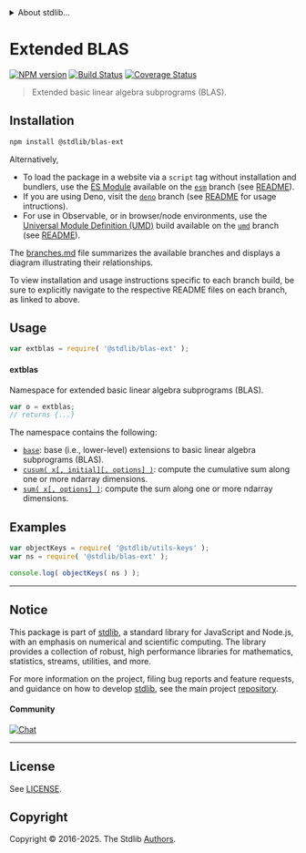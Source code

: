 <!--

@license Apache-2.0

Copyright (c) 2020 The Stdlib Authors.

Licensed under the Apache License, Version 2.0 (the "License");
you may not use this file except in compliance with the License.
You may obtain a copy of the License at

   http://www.apache.org/licenses/LICENSE-2.0

Unless required by applicable law or agreed to in writing, software
distributed under the License is distributed on an "AS IS" BASIS,
WITHOUT WARRANTIES OR CONDITIONS OF ANY KIND, either express or implied.
See the License for the specific language governing permissions and
limitations under the License.

-->


<details>
  <summary>
    About stdlib...
  </summary>
  <p>We believe in a future in which the web is a preferred environment for numerical computation. To help realize this future, we've built stdlib. stdlib is a standard library, with an emphasis on numerical and scientific computation, written in JavaScript (and C) for execution in browsers and in Node.js.</p>
  <p>The library is fully decomposable, being architected in such a way that you can swap out and mix and match APIs and functionality to cater to your exact preferences and use cases.</p>
  <p>When you use stdlib, you can be absolutely certain that you are using the most thorough, rigorous, well-written, studied, documented, tested, measured, and high-quality code out there.</p>
  <p>To join us in bringing numerical computing to the web, get started by checking us out on <a href="https://github.com/stdlib-js/stdlib">GitHub</a>, and please consider <a href="https://opencollective.com/stdlib">financially supporting stdlib</a>. We greatly appreciate your continued support!</p>
</details>

# Extended BLAS

[![NPM version][npm-image]][npm-url] [![Build Status][test-image]][test-url] [![Coverage Status][coverage-image]][coverage-url] <!-- [![dependencies][dependencies-image]][dependencies-url] -->

> Extended basic linear algebra subprograms (BLAS).

<section class="installation">

## Installation

```bash
npm install @stdlib/blas-ext
```

Alternatively,

-   To load the package in a website via a `script` tag without installation and bundlers, use the [ES Module][es-module] available on the [`esm`][esm-url] branch (see [README][esm-readme]).
-   If you are using Deno, visit the [`deno`][deno-url] branch (see [README][deno-readme] for usage intructions).
-   For use in Observable, or in browser/node environments, use the [Universal Module Definition (UMD)][umd] build available on the [`umd`][umd-url] branch (see [README][umd-readme]).

The [branches.md][branches-url] file summarizes the available branches and displays a diagram illustrating their relationships.

To view installation and usage instructions specific to each branch build, be sure to explicitly navigate to the respective README files on each branch, as linked to above.

</section>

<section class="usage">

## Usage

```javascript
var extblas = require( '@stdlib/blas-ext' );
```

#### extblas

Namespace for extended basic linear algebra subprograms (BLAS).

```javascript
var o = extblas;
// returns {...}
```

The namespace contains the following:

<!-- <toc pattern="*"> -->

<div class="namespace-toc">

-   <span class="signature">[`base`][@stdlib/blas/ext/base]</span><span class="delimiter">: </span><span class="description">base (i.e., lower-level) extensions to basic linear algebra subprograms (BLAS).</span>
-   <span class="signature">[`cusum( x[, initial][, options] )`][@stdlib/blas/ext/cusum]</span><span class="delimiter">: </span><span class="description">compute the cumulative sum along one or more ndarray dimensions.</span>
-   <span class="signature">[`sum( x[, options] )`][@stdlib/blas/ext/sum]</span><span class="delimiter">: </span><span class="description">compute the sum along one or more ndarray dimensions.</span>

</div>

<!-- </toc> -->

</section>

<!-- /.usage -->

<section class="examples">

## Examples

<!-- TODO: better examples -->

<!-- eslint no-undef: "error" -->

```javascript
var objectKeys = require( '@stdlib/utils-keys' );
var ns = require( '@stdlib/blas-ext' );

console.log( objectKeys( ns ) );
```

</section>

<!-- /.examples -->

<!-- Section for related `stdlib` packages. Do not manually edit this section, as it is automatically populated. -->

<section class="related">

</section>

<!-- /.related -->

<!-- Section for all links. Make sure to keep an empty line after the `section` element and another before the `/section` close. -->


<section class="main-repo" >

* * *

## Notice

This package is part of [stdlib][stdlib], a standard library for JavaScript and Node.js, with an emphasis on numerical and scientific computing. The library provides a collection of robust, high performance libraries for mathematics, statistics, streams, utilities, and more.

For more information on the project, filing bug reports and feature requests, and guidance on how to develop [stdlib][stdlib], see the main project [repository][stdlib].

#### Community

[![Chat][chat-image]][chat-url]

---

## License

See [LICENSE][stdlib-license].


## Copyright

Copyright &copy; 2016-2025. The Stdlib [Authors][stdlib-authors].

</section>

<!-- /.stdlib -->

<!-- Section for all links. Make sure to keep an empty line after the `section` element and another before the `/section` close. -->

<section class="links">

[npm-image]: http://img.shields.io/npm/v/@stdlib/blas-ext.svg
[npm-url]: https://npmjs.org/package/@stdlib/blas-ext

[test-image]: https://github.com/stdlib-js/blas-ext/actions/workflows/test.yml/badge.svg?branch=main
[test-url]: https://github.com/stdlib-js/blas-ext/actions/workflows/test.yml?query=branch:main

[coverage-image]: https://img.shields.io/codecov/c/github/stdlib-js/blas-ext/main.svg
[coverage-url]: https://codecov.io/github/stdlib-js/blas-ext?branch=main

<!--

[dependencies-image]: https://img.shields.io/david/stdlib-js/blas-ext.svg
[dependencies-url]: https://david-dm.org/stdlib-js/blas-ext/main

-->

[chat-image]: https://img.shields.io/gitter/room/stdlib-js/stdlib.svg
[chat-url]: https://app.gitter.im/#/room/#stdlib-js_stdlib:gitter.im

[stdlib]: https://github.com/stdlib-js/stdlib

[stdlib-authors]: https://github.com/stdlib-js/stdlib/graphs/contributors

[umd]: https://github.com/umdjs/umd
[es-module]: https://developer.mozilla.org/en-US/docs/Web/JavaScript/Guide/Modules

[deno-url]: https://github.com/stdlib-js/blas-ext/tree/deno
[deno-readme]: https://github.com/stdlib-js/blas-ext/blob/deno/README.md
[umd-url]: https://github.com/stdlib-js/blas-ext/tree/umd
[umd-readme]: https://github.com/stdlib-js/blas-ext/blob/umd/README.md
[esm-url]: https://github.com/stdlib-js/blas-ext/tree/esm
[esm-readme]: https://github.com/stdlib-js/blas-ext/blob/esm/README.md
[branches-url]: https://github.com/stdlib-js/blas-ext/blob/main/branches.md

[stdlib-license]: https://raw.githubusercontent.com/stdlib-js/blas-ext/main/LICENSE

<!-- <toc-links> -->

[@stdlib/blas/ext/base]: https://github.com/stdlib-js/blas-ext-base

[@stdlib/blas/ext/cusum]: https://github.com/stdlib-js/blas-ext-cusum

[@stdlib/blas/ext/sum]: https://github.com/stdlib-js/blas-ext-sum

<!-- </toc-links> -->

</section>

<!-- /.links -->
